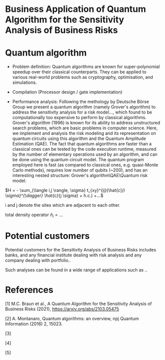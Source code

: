 # Business Application of Quantum Algorithm for the Sensitivity Analysis of Business Risks


# Quantum algorithm

- Problem definition: 
Quantum algorithms are known for super-polynomial speedup over their classical counterparts.
They can be applied to various real-world problems such as cryptography, optimisation, and simulations. 

- Compilation (Processor design / gate implementation)

- Performance analysis: 
 Following the methology by Deutsche Börse Group we present a quantum algorithm (namely Grover's algorithm) to address the sensitivity analysis for a risk model..., which found to be computationally too expensive to perform by classical algorithms. 
Grover's algorithm (1996) is known for its ability to address unstructured search problems, which are basic problems in computer science.
Here, we implement and analysis the risk modeling and its representation on quantum circuits using this algorithm and the Quantum Amplitude Estimation (QAE). 
The fact that quantum algorithms are faster than a classical ones can be tested by the code execution runtime, measured by the number of elementary operations used by an algorithm, and can be done using the quantum circuit model. 
The quantum program employed here is fast (as compared to classical ones, e.g. quasi-Monte Carlo methods), requires low number of qubits (~200), and has an interesting nested structure: Grover's algorithm\QAE\Quantum risk model.

$H = - \sum_{\langle i,j \rangle, \sigma} t_{xy}^{ij}(\hat{c]_{i \sigma}^{\dagger} \hat{c}_{j \sigma} + h.c.) +...$

i and j denote the sites which are adjacent to each other.

total density operator $\hat{n}_i = ...$


# Potential customers

Potential customers for the Sensitivity Analysis of Business Risks includes banks, and any financial institute dealing with risk analysis
and any company dealing with portfolio..

Such analyses can be found in a wide range of applications such as ..


# References

[1] M.C. Braun et al., A Quantum Algorithm for the Sensitivity Analysis of Business Risks (2021), https://arxiv.org/abs/2103.05475

[2] A. Montanaro, Quantum algorithms: an overview, npj Quantum Information (2016) 2, 15023.

[3]

[4]

[5]
